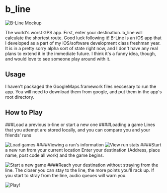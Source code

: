 b_line
======
![B-Line Mockup](http://i.imgur.com/NNAkfau.png)

The world's worst GPS app. First, enter your destination. b_line will calculate the shortest route. Good luck following it!
B-Line is an iOS app that I developed as a part of my iOS/software development class freshman year. 
It is in a pretty sorry alpha sort of state right now, and I don't have any real plans to extend it in the immediate future. I think it's a funny idea, though, and would love to see someone play around with it.

Usage
------
I haven't packaged the GoogleMaps.framework files neccesary to run the app. You will need to download
them from google, and put them in the app's root directory.

How to Play
--------
###Load a previous b-line or start a new one
####Loading a game
Lines that you attempt are stored locally, and you can compare you and your friends' runs

![Load games](http://i.imgflip.com/88yml.gif)
####Viewing a run's information
![View run stats](http://i.imgflip.com/890xk.gif)
####Start a new run from your current location
Enter your destination (Address, place name, post code all work) and the game begins.

![Start a new game](https://i.imgflip.com/890yd.gif)
####Reach your destination without straying from the line.
The closer you can stay to the line, the more points you'll rack up. If you start to stray from the line, audio queues will warn you.

![Play!](https://i.imgflip.com/890z4.gif)
